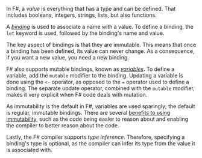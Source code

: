 In F#, a _value_ is everything that has a type and can be defined. That includes booleans, integers, strings, lists, but also functions.

A [_binding_][bindings] is used to associate a name with a value. To define a binding, the `let` keyword is used, followed by the binding's name and value.

The key aspect of bindings is that they are immutable. This means that once a binding has been defined, its value can never change. As a consequence, if you want a new value, you need a new binding.

F# also supports mutable bindings, known as [_variables_][variables]. To define a variable, add the `mutable` modifier to the binding. Updating a variable is done using the `<-` operator, as opposed to the `=` operator used to define a binding. The separate update operator, combined with the `mutable` modifier, makes it very explicit when F# code deals with mutation.

As immutability is the default in F#, variables are used sparingly; the default is regular, immutable bindings. There are several [benefits to using immutability][immutability], such as the code being easier to reason about and enabling the compiler to better reason about the code.

Lastly, the F# compiler supports _type inference_. Therefore, specifying a binding's type is optional, as the compiler can infer its type from the value it is associated with.

[bindings]: https://docs.microsoft.com/en-us/dotnet/fsharp/language-reference/values/#binding-a-value
[variables]: https://docs.microsoft.com/en-us/dotnet/fsharp/language-reference/values/#mutable-variables
[immutability]: https://docs.microsoft.com/en-us/dotnet/fsharp/language-reference/values/#why-immutable
